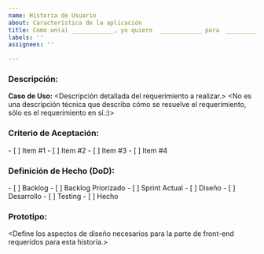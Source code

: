 ```yaml
---
name: Historia de Usuario
about: Característica de la aplicación
title: Como un(a) ____________, yo quiero  ____________ para  ____________
labels: ''
assignees: ''

---
```


### Descripción:
 
**Caso de Uso:** 
<Descripción detallada del requerimiento a realizar.>
<Un resumen de lo que se quiere lograr o resolver.>
<No es una descripción técnica que describa cómo se resuelve el requerimiento, sólo es el requerimiento en sí.:)>

### Criterio de Aceptación: 
<Define los aspectos para definir que la historia cumple con todas las expectativas.>
<Se puede utilizar esta lista durante la fase de Testing/QA para verificar que la historia cumple con los requerimientos necesarios.>
- [ ] Item #1
- [ ] Item #2
- [ ] Item #3
- [ ] Item #4

### Definición de Hecho (DoD): 
<Es una lista que se va llenando conforme la historia pasa por las fases del proceso de Scrum.>
- [ ] Backlog
- [ ] Backlog Priorizado
- [ ] Sprint Actual
- [ ] Diseño
- [ ] Desarrollo
- [ ] Testing
- [ ] Hecho

### Prototipo: 
<Define los aspectos de diseño necesarios para la parte de front-end requeridos para esta historia.>
<Se inserta una imagen del prototipo realizada en el software InVision Studio.>
